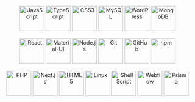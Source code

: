 <div align="center">
  <!-- Icons for Technologies -->
  <br>
  <div>
      <img src="https://cdn.jsdelivr.net/gh/devicons/devicon/icons/javascript/javascript-original.svg" height="65" alt="JavaScript">
      <img src="https://cdn.jsdelivr.net/gh/devicons/devicon/icons/typescript/typescript-original.svg" height="65" alt="TypeScript">
      <img src="https://cdn.jsdelivr.net/gh/devicons/devicon/icons/css3/css3-original.svg" height="65" alt="CSS3">
      <img src="https://cdn.jsdelivr.net/gh/devicons/devicon/icons/mysql/mysql-original.svg" height="65" alt="MySQL">
      <img src="https://cdn.jsdelivr.net/gh/devicons/devicon/icons/wordpress/wordpress-original.svg" height="65" alt="WordPress">
      <img src="https://cdn.jsdelivr.net/gh/devicons/devicon/icons/mongodb/mongodb-original.svg" height="65" alt="MongoDB">
  </div>
  <br>
  <div>
      <img src="https://cdn.jsdelivr.net/gh/devicons/devicon/icons/react/react-original.svg" height="65" alt="React">
      <img src="https://cdn.jsdelivr.net/gh/devicons/devicon/icons/materialui/materialui-original.svg" height="65" alt="Material-UI">
      <img src="https://cdn.jsdelivr.net/gh/devicons/devicon/icons/nodejs/nodejs-original.svg" height="65" alt="Node.js">
      <img src="https://cdn.jsdelivr.net/gh/devicons/devicon/icons/git/git-original.svg" height="65" alt="Git">
      <img src="https://cdn.jsdelivr.net/gh/devicons/devicon/icons/github/github-original.svg" height="65" alt="GitHub">
      <img src="https://cdn.jsdelivr.net/gh/devicons/devicon/icons/npm/npm-original-wordmark.svg" height="65" alt="npm">
  </div>
  <br>
  <div>
      <img src="https://cdn.jsdelivr.net/gh/devicons/devicon/icons/php/php-original.svg" height="65" alt="PHP">
      <img src="https://cdn.jsdelivr.net/gh/devicons/devicon/icons/nextjs/nextjs-original.svg" height="65" alt="Next.js">
      <img src="https://cdn.jsdelivr.net/gh/devicons/devicon/icons/html5/html5-original.svg" height="65" alt="HTML5">
      <img src="https://cdn.jsdelivr.net/gh/devicons/devicon/icons/linux/linux-original.svg" height="65" alt="Linux">
      <img src="https://cdn.jsdelivr.net/gh/devicons/devicon/icons/bash/bash-original.svg" height="65" alt="Shell Script">
      <img src="https://upload.wikimedia.org/wikipedia/commons/8/8a/Webflow_logo.svg" height="65" alt="Webflow">
      <img src="https://prismalens.vercel.app/header/logo-dark.svg" height="65" alt="Prisma">
  </div>
</div>
